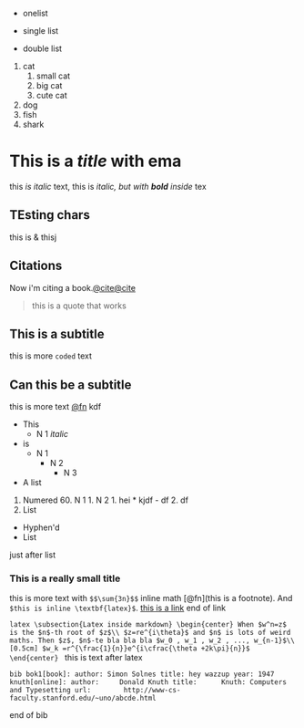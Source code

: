 - onelist

- single list
- double list


1. cat
	1. small cat
	2. big cat
	3. cute cat
2. dog
3. fish
4. shark

# This is a *title* with ema
this *is italic* text, this is *italic, but with **bold** inside* tex

## TEsting chars
this is \& thisj

## Citations
Now i'm citing a book.[@cite](bok1)[@cite](knuth)

> this is a quote that works

## This is a subtitle
this is more `coded` text

## Can this be a subtitle
this is more text [@fn](fda) kdf

* This
	* N 1 *italic*
* is
	* N 1
		* N 2 
			* N 3
* A list

1. Numered
	60. N 1
		1. N 2
		1. hei
			* kjdf
			- df
		2. df
2. List

- Hyphen'd
- List

just after list


### This is a really small title
this is more text with `$$\sum{3n}$$` inline  math [@fn](this is a footnote). And `$this is inline \textbf{latex}$`.
[this is a link](http://google.com)
end of link



``latex
\subsection{Latex inside markdown}
\begin{center}
	When $w^n=z$ is the $n$-th root of $z$\\
	$z=re^{i\theta}$ and $n$ is lots of weird maths. Then $z$, $n$-te bla bla bla $w_0 , w_1 , w_2 , ..., w_{n-1}$\\ 
	[0.5cm]
	$w_k =r^{\frac{1}{n}}e^{i\cfrac{\theta +2k\pi}{n}}$
\end{center}
``
this is text after latex

``bib
bok1[book]:
	author: Simon Solnes
	title: hey wazzup
	year: 1947
knuth[online]:
	author:		Donald Knuth
    title:		Knuth: Computers and Typesetting
    url:		http://www-cs-faculty.stanford.edu/~uno/abcde.html
``

end of bib

